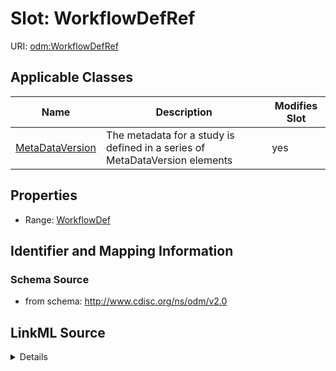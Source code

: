 # Slot: WorkflowDefRef

URI: [odm:WorkflowDefRef](http://www.cdisc.org/ns/odm/v2.0/WorkflowDefRef)



<!-- no inheritance hierarchy -->




## Applicable Classes

| Name | Description | Modifies Slot |
| --- | --- | --- |
[MetaDataVersion](MetaDataVersion.md) | The metadata for a study is defined in a series of MetaDataVersion elements |  yes  |







## Properties

* Range: [WorkflowDef](WorkflowDef.md)





## Identifier and Mapping Information







### Schema Source


* from schema: http://www.cdisc.org/ns/odm/v2.0




## LinkML Source

<details>
```yaml
name: WorkflowDefRef
from_schema: http://www.cdisc.org/ns/odm/v2.0
rank: 1000
identifier: false
alias: WorkflowDefRef
domain_of:
- MetaDataVersion
range: WorkflowDef

```
</details>